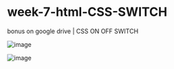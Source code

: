 # week-7-html-CSS-SWITCH
bonus on google drive | CSS ON OFF SWITCH


![image](https://user-images.githubusercontent.com/117738625/208324410-7a1c5389-71ca-42cb-82dc-186c55053405.png)

![image](https://user-images.githubusercontent.com/117738625/208324447-04fc0411-cf7b-4e5e-8c16-7e1b3a28ff7c.png)
